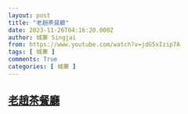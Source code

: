 ```yaml
---
layout: post
title: "老趙茶餐廳"
date: 2023-11-26T04:16:20.000Z
author: 城寨 Singjai
from: https://www.youtube.com/watch?v=jdG5xIzip7A
tags: [ 城寨 ]
comments: True
categories: [ 城寨 ]
---
```

<!--1700972180000-->
[老趙茶餐廳](https://www.youtube.com/watch?v=jdG5xIzip7A)
------

<div>

</div>
